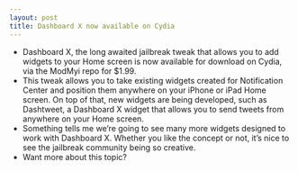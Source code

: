 ```yaml
---
layout: post
title: Dashboard X now available on Cydia
---
```

* Dashboard X, the long awaited jailbreak tweak that allows you to add widgets to your Home screen is now available for download on Cydia, via the ModMyi repo for $1.99.
* This tweak allows you to take existing widgets created for Notification Center and position them anywhere on your iPhone or iPad Home screen. On top of that, new widgets are being developed, such as Dashtweet, a Dashboard X widget that allows you to send tweets from anywhere on your Home screen.
* Something tells me we’re going to see many more widgets designed to work with Dashboard X. Whether you like the concept or not, it’s nice to see the jailbreak community being so creative.
* Want more about this topic?

